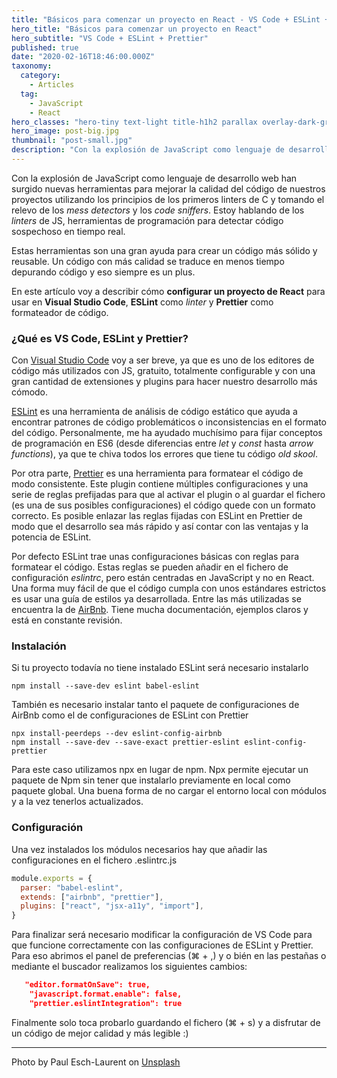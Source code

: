 ```yaml
---
title: "Básicos para comenzar un proyecto en React - VS Code + ESLint + Prettier"
hero_title: "Básicos para comenzar un proyecto en React"
hero_subtitle: "VS Code + ESLint + Prettier"
published: true
date: "2020-02-16T18:46:00.000Z"
taxonomy:
  category:
    - Articles
  tag:
    - JavaScript
    - React
hero_classes: "hero-tiny text-light title-h1h2 parallax overlay-dark-gradient"
hero_image: post-big.jpg
thumbnail: "post-small.jpg"
description: "Con la explosión de JavaScript como lenguaje de desarrollo web han surgido nuevas herramientas para mejorar la calidad del código de nuestros proyectos utilizando los principios de los primeros linters de C y tomando el relevo de los mess detectors y los code sniffers. Estoy hablando de los linters de JS, herramientas de programación para detectar código sospechoso en tiempo real."
---
```


Con la explosión de JavaScript como lenguaje de desarrollo web han surgido nuevas herramientas para mejorar la calidad del código de nuestros proyectos utilizando los principios de los primeros linters de C y tomando el relevo de los _mess detectors_ y los _code sniffers_. Estoy hablando de los _linters_ de JS, herramientas de programación para detectar código sospechoso en tiempo real.

Estas herramientas son una gran ayuda para crear un código más sólido y reusable. Un código con más calidad se traduce en menos tiempo depurando código y eso siempre es un plus.

En este artículo voy a describir cómo **configurar un proyecto de React** para usar en **Visual Studio Code**, **ESLint** como _linter_ y **Prettier** como formateador de código.

### ¿Qué es VS Code, ESLint y Prettier?

Con [Visual Studio Code](https://code.visualstudio.com/) voy a ser breve, ya que es uno de los editores de código más utilizados con JS, gratuito, totalmente configurable y con una gran cantidad de extensiones y plugins para hacer nuestro desarrollo más cómodo.

[ESLint](https://eslint.org/) es una herramienta de análisis de código estático que ayuda a encontrar patrones de código problemáticos o inconsistencias en el formato del código. Personalmente, me ha ayudado muchísimo para fijar conceptos de programación en ES6 (desde diferencias entre _let_ y _const_ hasta _arrow functions_), ya que te chiva todos los errores que tiene tu código _old skool_.

Por otra parte, [Prettier](https://prettier.io/) es una herramienta para formatear el código de modo consistente. Este plugin contiene múltiples configuraciones y una serie de reglas prefijadas para que al activar el plugin o al guardar el fichero (es una de sus posibles configuraciones) el código quede con un formato correcto. Es posible enlazar las reglas fijadas con ESLint en Prettier de modo que el desarrollo sea más rápido y así contar con las ventajas y la potencia de ESLint.

Por defecto ESLint trae unas configuraciones básicas con reglas para formatear el código. Estas reglas se pueden añadir en el fichero de configuración _eslintrc_, pero están centradas en JavaScript y no en React. Una forma muy fácil de que el código cumpla con unos estándares estrictos es usar una guía de estilos ya desarrollada. Entre las más utilizadas se encuentra la de [AirBnb](https://github.com/airbnb/javascript/tree/master/packages/eslint-config-airbnb). Tiene mucha documentación, ejemplos claros y está en constante revisión.

### Instalación

Si tu proyecto todavía no tiene instalado ESLint será necesario instalarlo

```console
npm install --save-dev eslint babel-eslint
```

También es necesario instalar tanto el paquete de configuraciones de AirBnb como el de configuraciones de ESLint con Prettier

```console
npx install-peerdeps --dev eslint-config-airbnb
npm install --save-dev --save-exact prettier-eslint eslint-config-prettier
```

Para este caso utilizamos npx en lugar de npm. Npx permite ejecutar un paquete de Npm sin tener que instalarlo previamente en local como paquete global. Una buena forma de no cargar el entorno local con módulos y a la vez tenerlos actualizados.

### Configuración

Una vez instalados los módulos necesarios hay que añadir las configuraciones en el fichero .eslintrc.js

```javascript
module.exports = {
  parser: "babel-eslint",
  extends: ["airbnb", "prettier"],
  plugins: ["react", "jsx-a11y", "import"],
}
```

Para finalizar será necesario modificar la configuración de VS Code para que funcione correctamente con las configuraciones de ESLint y Prettier. Para eso abrimos el panel de preferencias (⌘ + ,) y o bién en las pestañas o mediante el buscador realizamos los siguientes cambios:

```json
   "editor.formatOnSave": true,
    "javascript.format.enable": false,
    "prettier.eslintIntegration": true
```

Finalmente solo toca probarlo guardando el fichero (⌘ + s) y a disfrutar de un código de mejor calidad y más legible :)

<hr/>

Photo by Paul Esch-Laurent on [Unsplash](https://unsplash.com/)
